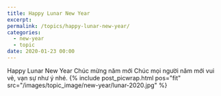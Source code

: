```yaml
---
title: Happy Lunar New Year
excerpt: 
permalink: /topics/happy-lunar-new-year/
categories:
  - new-year
  - topic
date: 2020-01-23 00:00
---
```


Happy Lunar New Year
Chúc mừng năm mới 
Chúc mọi người năm mới vui vẻ, vạn sự như ý nhé.
{% include post_picwrap.html pos="fit" src="/images/topic_image/new-year/lunar-2020.jpg" %}
